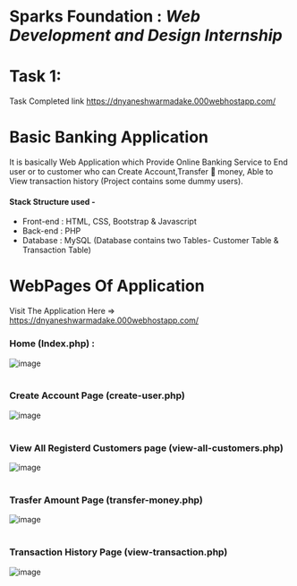 # Sparks Foundation : ***Web Development and Design Internship*** 
# Task 1: 
 Task Completed link https://dnyaneshwarmadake.000webhostapp.com/
# Basic Banking Application


<p>It is basically Web Application which Provide Online Banking Service to End user or to customer who can Create Account,Transfer 💸 money, Able to View transaction history (Project contains some dummy users).</p>

<h4>Stack Structure used -</h4>
<ul>
  <li>Front-end : HTML, CSS, Bootstrap & Javascript</li>
  <li> Back-end : PHP</li> 
  <li>Database : MySQL (Database contains two Tables- Customer Table & Transaction Table)</li>
</ul>

# WebPages Of Application

Visit The Application Here => https://dnyaneshwarmadake.000webhostapp.com/

### Home (Index.php) :

![image](file:///C:/Users/dieha/OneDrive/Pictures/photos/New%20folder/1.png)<br><br>

### Create Account Page (create-user.php) 

![image](file:///C:/Users/dieha/OneDrive/Pictures/photos/New%20folder/create%20user.png)<br><br>

### View All Registerd Customers page (view-all-customers.php)

![image](file:///C:/Users/dieha/OneDrive/Pictures/photos/New%20folder/view%20all%20customer%20php.png)<br><br>

### Trasfer Amount Page  (transfer-money.php)

![image](file:///C:/Users/dieha/OneDrive/Pictures/photos/New%20folder/transfer%20money.png)<br><br>

### Transaction History Page (view-transaction.php)
![image](file:///C:/Users/dieha/OneDrive/Pictures/photos/New%20folder/transaction%20history.png)

